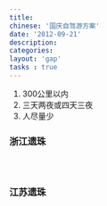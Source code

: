 ```yaml
---
title:
chinese: '国庆自驾游方案'
date: '2012-09-21'
description:
categories:
layout: 'gap'
tasks : true
---
```

1. 300公里以内
2. 三天两夜或四天三夜
3. 人尽量少

<div>
    <h3>浙江遗珠</h3>
    <pre><code id="zj-obscure">
    </code></pre>
    <h3>江苏遗珠</h3>
    <pre><code id="js-obscure">
    </code></pre>
</div>
<div>
    <script src="https://raw.github.com/JeffreyZhao/wind/master/bin/dev/wind-all-0.7.3.js"></script>
    <script type="text/javascript">
        var getJSONAsync = function (url) {
            return Wind.Async.Task.create(function (t) {
                $.getJSON(url, function (data) {
                    t.complete("success", data);
                });
            });
        };
        var intersectAsync = eval(Wind.compile("async", function () {
              var parks=$await(Wind.Async.Task.whenAll({
                      failures: getJSONAsync('/data/national-forest-park/geocode-fail.json'),
                      zhejiang: getJSONAsync('/data/national-forest-park/zhejiang.json'),
                      jiangsu: getJSONAsync('/data/national-forest-park/jiangsu.json')
                  }));
              return {
                  zj: _.intersection(parks.zhejiang, parks.failures),
                  js: _.intersection(parks.jiangsu, parks.failures)
              };
        }));
        var populateAsync = eval(Wind.compile("async", function () {
               var parks=$await(intersectAsync());
               $("#zj-obscure").html(JSON.stringify(parks.zj));
               $("#js-obscure").html(JSON.stringify(parks.js));
         }));
         populateAsync().start();
    </script>
</div>